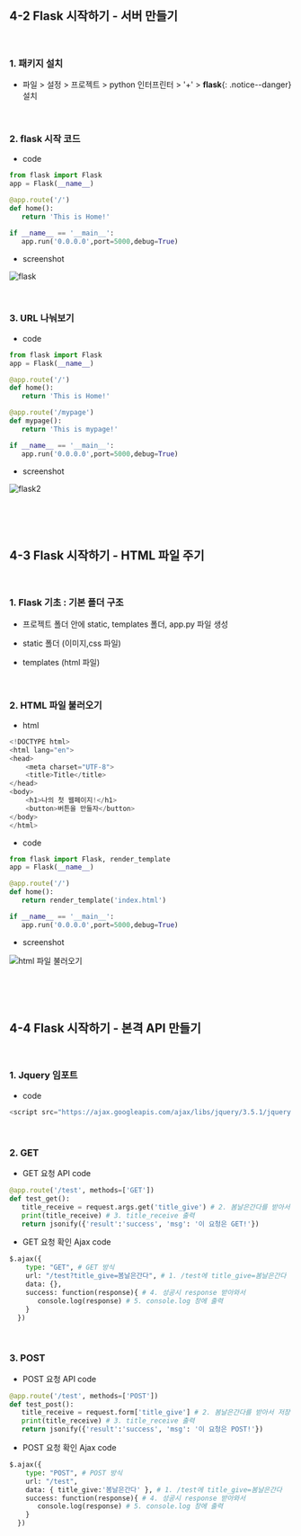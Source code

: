 ## 4-2 Flask 시작하기 - 서버 만들기

<br>

### 1. 패키지 설치

- 파일 > 설정 > 프로젝트 > python 인터프린터 > '+' > **flask**{: .notice--danger} 설치

<br>

### 2. flask 시작 코드

- code

```python
from flask import Flask
app = Flask(__name__)

@app.route('/')
def home():
   return 'This is Home!'

if __name__ == '__main__':
   app.run('0.0.0.0',port=5000,debug=True)
```

- screenshot

![flask](https://user-images.githubusercontent.com/98236458/165122850-dcb3801d-fdc5-4590-946f-5ca860427da2.PNG)

<br>

### 3. URL 나눠보기

- code

```python
from flask import Flask
app = Flask(__name__)

@app.route('/')
def home():
   return 'This is Home!'

@app.route('/mypage')
def mypage():
   return 'This is mypage!'

if __name__ == '__main__':
   app.run('0.0.0.0',port=5000,debug=True)
```

- screenshot

![flask2](https://user-images.githubusercontent.com/98236458/165122885-abf66a27-ac0f-4533-b44d-009b1525bd3a.PNG)

<br><br><br>

## 4-3 Flask 시작하기 - HTML 파일 주기

<br>

### 1. Flask 기초 : 기본 폴더 구조

- 프로젝트 폴더 안에 static, templates 폴더, app.py 파일 생성

- static 폴더 (이미지,css 파일)
- templates (html 파일)

<br>

### 2. HTML 파일 불러오기

- html

```python
<!DOCTYPE html>
<html lang="en">
<head>
    <meta charset="UTF-8">
    <title>Title</title>
</head>
<body>
    <h1>나의 첫 웹페이지!</h1>
    <button>버튼을 만들자</button>
</body>
</html>
```

- code

```python
from flask import Flask, render_template
app = Flask(__name__)

@app.route('/')
def home():
   return render_template('index.html')

if __name__ == '__main__':
   app.run('0.0.0.0',port=5000,debug=True)
```

- screenshot

![html 파일 불러오기](https://user-images.githubusercontent.com/98236458/165125334-f5203374-8a78-48ba-a5cb-6bb1a0225ed6.PNG)

<br><br><br>

## 4-4 Flask 시작하기 - 본격 API 만들기

<br>

### 1. Jquery 임포트

- code

```python
<script src="https://ajax.googleapis.com/ajax/libs/jquery/3.5.1/jquery.min.js"></script>
```

<br>

### 2. GET

- GET 요청 API code

```python
@app.route('/test', methods=['GET'])
def test_get():
   title_receive = request.args.get('title_give') # 2. 봄날은간다를 받아서 저장
   print(title_receive) # 3. title_receive 출력
   return jsonify({'result':'success', 'msg': '이 요청은 GET!'})
```

- GET 요청 확인 Ajax code

```python
$.ajax({
    type: "GET", # GET 방식
    url: "/test?title_give=봄날은간다", # 1. /test에 title_give=봄날은간다
    data: {},
    success: function(response){ # 4. 성공시 response 받아와서
       console.log(response) # 5. console.log 창에 출력
    }
  })
```

<br>

### 3. POST

- POST 요청 API code

```python
@app.route('/test', methods=['POST'])
def test_post():
   title_receive = request.form['title_give'] # 2. 봄날은간다를 받아서 저장
   print(title_receive) # 3. title_receive 출력
   return jsonify({'result':'success', 'msg': '이 요청은 POST!'})
```

- POST 요청 확인 Ajax code

```python
$.ajax({
    type: "POST", # POST 방식
    url: "/test",
    data: { title_give:'봄날은간다' }, # 1. /test에 title_give=봄날은간다
    success: function(response){ # 4. 성공시 response 받아와서
       console.log(response) # 5. console.log 창에 출력
    }
  })
```

